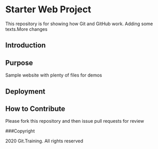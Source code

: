 # Starter Web Project

This repository is for showing how Git and GitHub work. Adding some texts.More changes


## Introduction


## Purpose

Sample website with plenty of files for demos

## Deployment


## How to Contribute

Please fork this repository and then issue pull requests for review

###Copyright

2020 Git.Training. All rights reserved